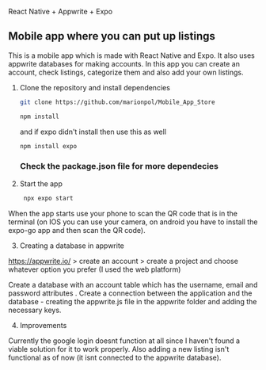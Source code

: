 React Native + Appwrite + Expo

## Mobile app where you can put up listings

This is a mobile app which is made with React Native and Expo. It also uses appwrite databases for making accounts.
In this app you can create an account, check listings, categorize them and also add your own listings.

1. Clone the repository and install dependencies

   ```bash
   git clone https://github.com/marionpol/Mobile_App_Store
   ```
   ```bash
   npm install
   ```

   and if expo didn't install then use this as well
   ```bash
   npm install expo
   ```

   ### Check the package.json file for more dependecies

1. Start the app

   ```bash
    npx expo start
   ```
When the app starts use your phone to scan the QR code that is in the terminal (on IOS you can use your camera, on android you have to install the expo-go app and then scan the QR code).

3. Creating a database in appwrite

https://appwrite.io/ > create an account > create a project and choose whatever option you prefer (I used the web platform)

Create a database with an account table which has the username, email and password attributes . Create a connection between the application and the database - creating the appwrite.js file in the appwrite folder and adding the necessary keys.

4. Improvements

Currently the google login doesnt function at all since I haven't found a viable solution for it to work properly. Also adding a new listing isn't functional as of now (it isnt connected to the appwrite database).



